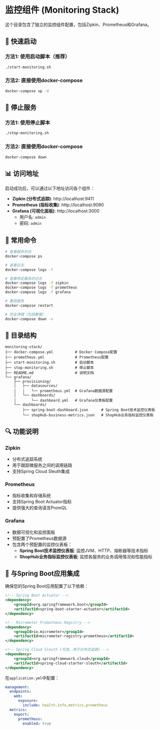 # 监控组件 (Monitoring Stack)

这个目录包含了独立的监控组件配置，包括Zipkin、Prometheus和Grafana。

## 🚀 快速启动

### 方法1: 使用启动脚本（推荐）
```bash
./start-monitoring.sh
```

### 方法2: 直接使用docker-compose
```bash
docker-compose up -d
```

## 🛑 停止服务

### 方法1: 使用停止脚本
```bash
./stop-monitoring.sh
```

### 方法2: 直接使用docker-compose
```bash
docker-compose down
```

## 📊 访问地址

启动成功后，可以通过以下地址访问各个组件：

- **Zipkin (分布式追踪)**: http://localhost:9411
- **Prometheus (指标收集)**: http://localhost:9090
- **Grafana (可视化面板)**: http://localhost:3000
  - 用户名: `admin`
  - 密码: `admin`

## 🔧 常用命令

```bash
# 查看服务状态
docker-compose ps

# 查看日志
docker-compose logs -f

# 查看特定服务的日志
docker-compose logs -f zipkin
docker-compose logs -f prometheus
docker-compose logs -f grafana

# 重启服务
docker-compose restart

# 完全清理（包括数据）
docker-compose down -v
```

## 📁 目录结构

```
monitoring-stack/
├── docker-compose.yml          # Docker Compose配置
├── prometheus.yml              # Prometheus配置
├── start-monitoring.sh         # 启动脚本
├── stop-monitoring.sh          # 停止脚本
├── README.md                   # 说明文档
└── grafana/
    ├── provisioning/
    │   ├── datasources/
    │   │   └── prometheus.yml  # Grafana数据源配置
    │   └── dashboards/
    │       └── dashboard.yml   # Grafana仪表板配置
    └── dashboards/
        ├── spring-boot-dashboard.json      # Spring Boot技术监控仪表板
        └── shopHub-business-metrics.json   # ShopHub业务指标监控仪表板
```

## 🔍 功能说明

### Zipkin
- 分布式追踪系统
- 用于跟踪微服务之间的调用链路
- 支持Spring Cloud Sleuth集成

### Prometheus
- 指标收集和存储系统
- 支持Spring Boot Actuator指标
- 提供强大的查询语言PromQL

### Grafana
- 数据可视化和监控面板
- 预配置了Prometheus数据源
- 包含两个预配置的监控仪表板：
  - **Spring Boot技术监控仪表板**: 监控JVM、HTTP、熔断器等技术指标
  - **ShopHub业务指标监控仪表板**: 监控各服务的业务调用情况和性能指标

## 🎯 与Spring Boot应用集成

确保您的Spring Boot应用配置了以下依赖：

```xml
<!-- Spring Boot Actuator -->
<dependency>
    <groupId>org.springframework.boot</groupId>
    <artifactId>spring-boot-starter-actuator</artifactId>
</dependency>

<!-- Micrometer Prometheus Registry -->
<dependency>
    <groupId>io.micrometer</groupId>
    <artifactId>micrometer-registry-prometheus</artifactId>
</dependency>

<!-- Spring Cloud Sleuth (可选，用于分布式追踪) -->
<dependency>
    <groupId>org.springframework.cloud</groupId>
    <artifactId>spring-cloud-starter-sleuth</artifactId>
</dependency>
```

在`application.yml`中配置：

```yaml
management:
  endpoints:
    web:
      exposure:
        include: health,info,metrics,prometheus
  metrics:
    export:
      prometheus:
        enabled: true
``` 
